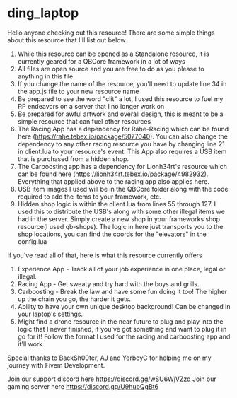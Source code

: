 # ding_laptop
Hello anyone checking out this resource! There are some simple things about this resource that I'll list out below.

1. While this resource can be opened as a Standalone resource, it is currently geared for a QBCore framework in a lot of ways
2. All files are open source and you are free to do as you please to anything in this file
3. If you change the name of the resource, you'll need to update line 34 in the app.js file to your new resource name
4. Be prepared to see the word "clit" a lot, I used this resource to fuel my RP endeavors on a server that I no longer work on
5. Be prepared for awful artwork and overall design, this is meant to be a simple resource that can fuel other resources
6. The Racing App has a dependency for Rahe-Racing which can be found here (https://rahe.tebex.io/package/5077040). You can also change the dependency to any other racing resource you have by changing line 21 in client.lua to your resource's event. This App also requires a USB item that is purchased from a hidden shop.
7. The Carboosting app has a dependency for Lionh34rt's resource which can be found here (https://lionh34rt.tebex.io/package/4982932). Everything that applied above to the racing app also applies here.
8. USB item images I used will be in the QBCore folder along with the code required to add the items to your framework, etc.
9. Hidden shop logic is within the client.lua from lines 55 through 127. I used this to distribute the USB's along with some other illegal items we had in the server. Simply create a new shop in your frameworks shop resource(I used qb-shops). The logic in here just transports you to the shop locations, you can find the coords for the "elevators" in the config.lua

If you've read all of that, here is what this resource currently offers

1. Experience App - Track all of your job experience in one place, legal or illegal.
2. Racing App - Get sweaty and try hard with the boys and grills.
3. Carboosting - Break the law and have some fun doing it too! The higher up the chain you go, the harder it gets.
4. Ability to have your own unique desktop background! Can be changed in your laptop's settings.
5. Might find a drone resource in the near future to plug and play into the logic that I never finished, if you've got something and want to plug it in go for it! Follow the format I used for the racing and carboosting app and it'll work.


Special thanks to BackSh00ter, AJ and YerboyC for helping me on my journey with Fivem Development.

Join our support discord here https://discord.gg/wSU6WjVZzd
Join our gaming server here https://discord.gg/U9hubQgBt6
